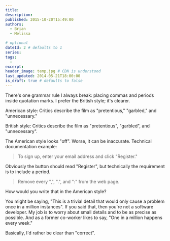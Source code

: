 ```yaml
---
title: 
description: 
published: 2015-10-20T15:49:00
authors:
  - Brian
  - Melissa

# optional
dateId: 2 # defaults to 1
series: 
tags: 
  - 
excerpt: 
header_image: temp.jpg # CDN is understood
last_updated: 2014-05-21T18:00:00
is_draft: true # defaults to false
---
```

There's one grammar rule I always break: placing commas and periods inside quotation marks. I prefer the British style; it's clearer.

American style: Critics describe the film as "pretentious," "garbled," and "unnecessary."

British style: Critics describe the film as "pretentious", "garbled", and "unnecessary".

The American style looks "off". Worse, it can be inaccurate. Technical documentation example:

> To sign up, enter your email address and click "Register."

Obviously the button should read "Register", but technically the requirement is to include a period.

> Remove every ",", ".", and ":" from the web page.

How would you write that in the American style?

You might be saying, "This is a trivial detail that would only cause a problem once in a million instances". If you said that, then you're not a software developer. My job is to worry about small details and to be as precise as possible. And as a former co-worker likes to say, "One in a million happens every week."

Basically, I'd rather be clear than "correct".